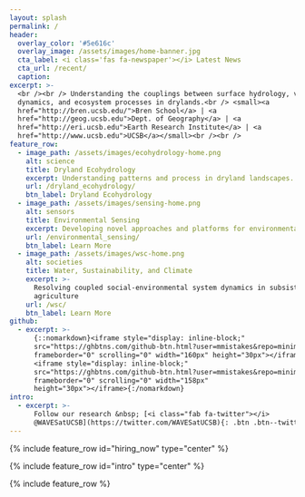 ```yaml
---
layout: splash
permalink: /
header:
  overlay_color: '#5e616c'
  overlay_image: /assets/images/home-banner.jpg
  cta_label: <i class='fas fa-newspaper'></i> Latest News
  cta_url: /recent/
  caption:
excerpt: >-
  <br /><br /> Understanding the couplings between surface hydrology, vegetation
  dynamics, and ecosystem processes in drylands.<br /> <small><a
  href="http://bren.ucsb.edu/">Bren School</a> | <a
  href="http://geog.ucsb.edu">Dept. of Geography</a> | <a
  href="http://eri.ucsb.edu">Earth Research Institute</a> | <a
  href="http://www.ucsb.edu">UCSB</a></small><br /><br />
feature_row:
  - image_path: /assets/images/ecohydrology-home.png
    alt: science
    title: Dryland Ecohydrology
    excerpt: Understanding patterns and process in dryland landscapes.
    url: /dryland_ecohydrology/
    btn_label: Dryland Ecohydrology
  - image_path: /assets/images/sensing-home.png
    alt: sensors
    title: Environmental Sensing
    excerpt: Developing novel approaches and platforms for environmental observations.
    url: /environmental_sensing/
    btn_label: Learn More
  - image_path: /assets/images/wsc-home.png
    alt: societies
    title: Water, Sustainability, and Climate
    excerpt: >-
      Resolving coupled social-environmental system dynamics in subsistence
      agriculture
    url: /wsc/
    btn_label: Learn More
github:
  - excerpt: >-
      {::nomarkdown}<iframe style="display: inline-block;"
      src="https://ghbtns.com/github-btn.html?user=mmistakes&repo=minimal-mistakes&type=star&count=true&size=large"
      frameborder="0" scrolling="0" width="160px" height="30px"></iframe>
      <iframe style="display: inline-block;"
      src="https://ghbtns.com/github-btn.html?user=mmistakes&repo=minimal-mistakes&type=fork&count=true&size=large"
      frameborder="0" scrolling="0" width="158px"
      height="30px"></iframe>{:/nomarkdown}
intro:
  - excerpt: >-
      Follow our research &nbsp; [<i class="fab fa-twitter"></i>
      @WAVESatUCSB](https://twitter.com/WAVESatUCSB){: .btn .btn--twitter}
---
```

{% include feature_row id="hiring_now" type="center" %}

{% include feature_row id="intro" type="center" %}

{% include feature_row %}